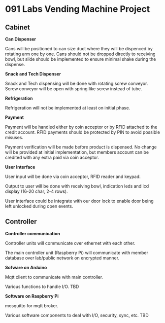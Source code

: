 091 Labs Vending Machine Project
================================

Cabinet
-------

**Can Dispenser**

Cans will be positioned to can size duct where they will be dispenced
by rotating arm one by one. Cans should not be dropped directly to
receiving bowl, but slide should be implemented to ensure minimal shake
during the dispense.

**Snack and Tech Dispenser**

Snack and Tech dispensing will be done with rotating screw conveyor.
Screw conveyor will be open with spring like screw instead of tube. 

**Refrigeration**

Refrigeration will not be implemented at least on initial phase.

**Payment**

Payment will be handled either by coin acceptor or by RFID attached
to the credit account. RFID payments should be protected by PIN to
avoid possible misuses.

Payment verification will be made before product is dispensed. No
change will be provided at initial implementation, but members account
can be credited with any extra paid via coin acceptor.

**User Interface**

User input will be done via coin acceptor, RFID reader and keypad.

Output to user will be done with receiving bowl, indication leds and
lcd display (16-20 char, 2-4 rows).

User interface could be integrate with our door lock to enable door
being left unlocked during open events.

Controller
----------

**Controller communication**

Controller units will communicate over ethernet with each other.

The main controller unit (Raspberry Pi) will communicate with member
database over lab/public network on encrypted manner.

**Sofware on Arduino**

Mqtt client to communicate with main controller.

Various functions to handle I/O. TBD

**Software on Raspberry Pi**

mosquitto for mqtt broker.

Various software components to deal with I/O, security, sync, etc. TBD
